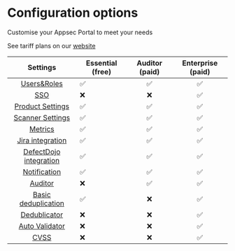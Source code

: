 # Сonfiguration options

Customise your Appsec Portal to meet your needs

See tariff plans on our [website](https://whitespots.io/)

|                                        Settings                                       | Essential (free) | Auditor (paid) | Enterprise (paid) |
| :-----------------------------------------------------------------------------------: | ---------------- | :------------: | :---------------: |
| [Users\&Roles](../../general-portal-settings/managing-user-roles-and-access-control/) | ✅                |        ✅       |         ✅         |
|                  [SSO ](../../general-portal-settings/sso-settings/)                  | ❌                |        ❌       |         ✅         |
|               [Product Settings](../../features/working-with-products/)               | ✅                |        ✅       |         ✅         |
|          [Scanner Settings](../../general-portal-settings/scanner-settings/)          | ✅                |        ✅       |         ✅         |
|              [Metrics](../../features/security-metrics/metrics-settings/)             | ✅                |        ✅       |         ✅         |
|       [Jira integration](../../features/jira/jira-integration-configuration.md)       | ✅                |        ✅       |         ✅         |
|            [DefectDojo integration](../../features/move-from-defectdojo.md)           | ✅                |        ✅       |         ✅         |
|          [Notification](../../general-portal-settings/notification-settings/)         | ✅                |        ✅       |         ✅         |
|                              [Auditor](broken-reference)                              | ❌                |        ✅       |         ✅         |
|     [Basic deduplication](../../features/deduplicator/basic-deduplicator-rules.md)    | ✅                |        ❌       |         ✅         |
|                      [Dedublicator](../../features/deduplicator/)                     | ❌                |        ❌       |         ✅         |
|                    [Auto Validator](../../features/auto-validator/)                   | ❌                |        ❌       |         ✅         |
|                     [CVSS](../../features/security-metrics/cvss/)                     | ❌                |        ❌       |         ✅         |
